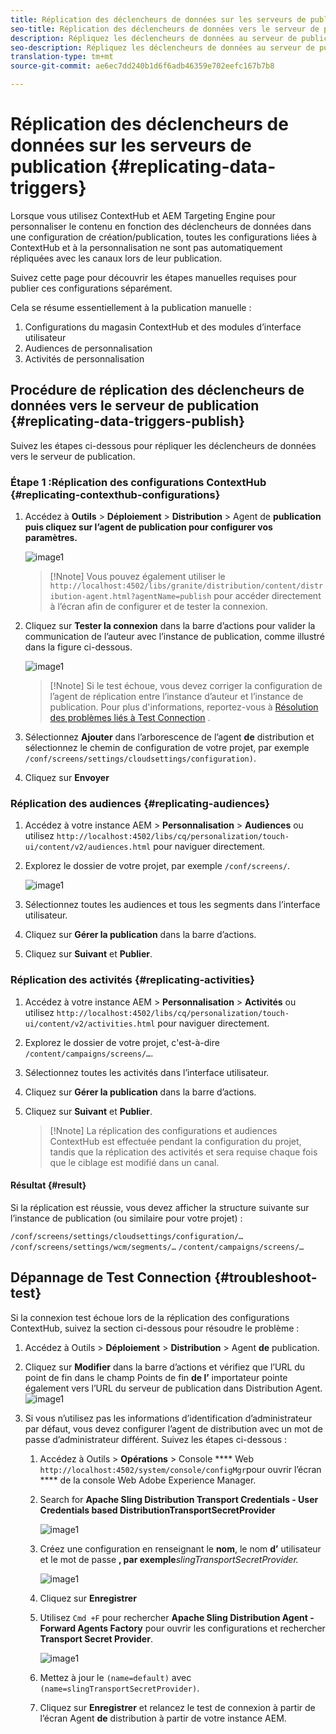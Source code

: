 ```yaml
---
title: Réplication des déclencheurs de données sur les serveurs de publication
seo-title: Réplication des déclencheurs de données vers le serveur de publication
description: Répliquez les déclencheurs de données au serveur de publication.
seo-description: Répliquez les déclencheurs de données au serveur de publication.
translation-type: tm+mt
source-git-commit: ae6ec7dd240b1d6f6adb46359e702eefc167b7b8

---
```



# Réplication des déclencheurs de données sur les serveurs de publication {#replicating-data-triggers}

Lorsque vous utilisez ContextHub et AEM Targeting Engine pour personnaliser le contenu en fonction des déclencheurs de données dans une configuration de création/publication, toutes les configurations liées à ContextHub et à la personnalisation ne sont pas automatiquement répliquées avec les canaux lors de leur publication.

Suivez cette page pour découvrir les étapes manuelles requises pour publier ces configurations séparément.

Cela se résume essentiellement à la publication manuelle :

1. Configurations du magasin ContextHub et des modules d’interface utilisateur
1. Audiences de personnalisation
1. Activités de personnalisation

## Procédure de réplication des déclencheurs de données vers le serveur de publication {#replicating-data-triggers-publish}

Suivez les étapes ci-dessous pour répliquer les déclencheurs de données vers le serveur de publication.

### Étape 1 :Réplication des configurations ContextHub {#replicating-contexthub-configurations}

1. Accédez à **Outils** > **Déploiement** > **Distribution** > Agent de **publication puis cliquez sur l’agent de publication pour configurer vos paramètres.**

   ![image1](/help/user-guide/assets/replicating-triggers/replicating-triggers1.png)

   >[!Nnote]
   >Vous pouvez également utiliser le `http://localhost:4502/libs/granite/distribution/content/distribution-agent.html?agentName=publish` pour accéder directement à l’écran afin de configurer et de tester la connexion.

1. Cliquez sur **Tester la connexion** dans la barre d’actions pour valider la communication de l’auteur avec l’instance de publication, comme illustré dans la figure ci-dessous.

   ![image1](/help/user-guide/assets/replicating-triggers/replicating-triggers2.png)

   >[!Nnote]
   >Si le test échoue, vous devez corriger la configuration de l’agent de réplication entre l’instance d’auteur et l’instance de publication. Pour plus d&#39;informations, reportez-vous à [Résolution des problèmes liés à Test Connection](/help/user-guide/replicating-data-triggers.md#troubleshoot-test) .

1. Sélectionnez **Ajouter** dans l’arborescence de l’agent **de** distribution et sélectionnez le chemin de configuration de votre projet, par exemple `/conf/screens/settings/cloudsettings/configuration)`.

1. Cliquez sur **Envoyer**

### Réplication des audiences {#replicating-audiences}

1. Accédez à votre instance AEM > **Personnalisation** > **Audiences** ou utilisez `http://localhost:4502/libs/cq/personalization/touch-ui/content/v2/audiences.html` pour naviguer directement.

1. Explorez le dossier de votre projet, par exemple `/conf/screens/`.

   ![image1](/help/user-guide/assets/replicating-triggers/replicating-triggers5.png)

1. Sélectionnez toutes les audiences et tous les segments dans l’interface utilisateur.

1. Cliquez sur **Gérer la publication** dans la barre d’actions.

1. Cliquez sur **Suivant** et **Publier**.

### Réplication des activités {#replicating-activities}

1. Accédez à votre instance AEM > **Personnalisation** > **Activités** ou utilisez `http://localhost:4502/libs/cq/personalization/touch-ui/content/v2/activities.html` pour naviguer directement.

1. Explorez le dossier de votre projet, c&#39;est-à-dire `/content/campaigns/screens/…`.

1. Sélectionnez toutes les activités dans l’interface utilisateur.

1. Cliquez sur **Gérer la publication** dans la barre d’actions.

1. Cliquez sur **Suivant** et **Publier**.

   > [!Nnote]
   >La réplication des configurations et audiences ContextHub est effectuée pendant la configuration du projet, tandis que la réplication des activités et sera requise chaque fois que le ciblage est modifié dans un canal.

#### Résultat {#result}

Si la réplication est réussie, vous devez afficher la structure suivante sur l’instance de publication (ou similaire pour votre projet) :

`/conf/screens/settings/cloudsettings/configuration/…`
`/conf/screens/settings/wcm/segments/…`
`/content/campaigns/screens/…`

## Dépannage de Test Connection {#troubleshoot-test}

Si la connexion test échoue lors de la réplication des configurations ContextHub, suivez la section ci-dessous pour résoudre le problème :

1. Accédez à Outils > **Déploiement** > **Distribution** > Agent **de** publication.

1. Cliquez sur **Modifier** dans la barre d’actions et vérifiez que l’URL du point de fin dans le champ Points de fin **de l’** importateur pointe également vers l’URL du serveur de publication dans Distribution Agent.
   ![image1](/help/user-guide/assets/replicating-triggers/replicating-triggers3.png)

1. Si vous n’utilisez pas les informations d’identification d’administrateur par défaut, vous devez configurer l’agent de distribution avec un mot de passe d’administrateur différent.
Suivez les étapes ci-dessous :

   1. Accédez à Outils > **Opérations** > Console **** Web `http://localhost:4502/system/console/configMgr`pour ouvrir l’écran **** de la console Web Adobe Experience Manager.

   1. Search for **Apache Sling Distribution Transport Credentials - User Credentials based DistributionTransportSecretProvider**

      ![image1](/help/user-guide/assets/replicating-triggers/replicating-triggers6.png)

   1. Créez une configuration en renseignant le **nom**, le nom **d’** utilisateur et le mot de passe **, par exemple***slingTransportSecretProvider.*

      ![image1](/help/user-guide/assets/replicating-triggers/replicating-triggers7.png)

   1. Cliquez sur **Enregistrer**

   1. Utilisez `Cmd +F` pour rechercher **Apache Sling Distribution Agent - Forward Agents Factory** pour ouvrir les configurations et rechercher **Transport Secret Provider**.

      ![image1](/help/user-guide/assets/replicating-triggers/replicating-triggers8.png)

   1. Mettez à jour le `(name=default)` avec `(name=slingTransportSecretProvider)`.

   1. Cliquez sur **Enregistrer** et relancez le test de connexion à partir de l’écran Agent **de** distribution à partir de votre instance AEM.


